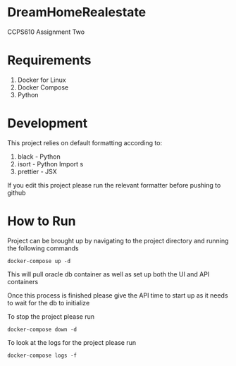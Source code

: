 # DreamHomeRealestate

CCPS610 Assignment Two

# Requirements 

1. Docker for Linux 
2. Docker Compose 
3. Python

# Development 

This project relies on default formatting according to: 

1. black - Python
2. isort - Python Import s
3. prettier - JSX 

If you edit this project please run the relevant formatter before pushing to github 

# How to Run 

Project can be brought up by navigating to the project directory and running the following commands 

`docker-compose up -d`

This will pull oracle db container as well as set up both the UI and API containers 

Once this process is finished please give the API time to start up as it needs to wait for the db to initialize 

To stop the project please run 

`docker-compose down -d` 

To look at the logs for the project please run 

`docker-compose logs -f`

